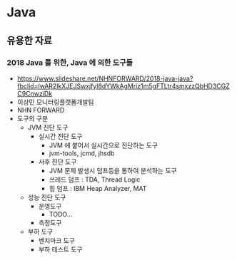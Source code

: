 # Java
## 유용한 자료
### 2018 Java 를 위한, Java 에 의한 도구들
* https://www.slideshare.net/NHNFORWARD/2018-java-java?fbclid=IwAR2lkXJEJSwxjfyl8dYWkAgMriz1m5gFTLtr4smxzzQbHD3CGZC9CnwziDk
* 이상민 모니터링플랫폼개발팀
* NHN FORWARD
* 도구의 구분
  * JVM 진단 도구
    * 실시간 진단 도구
      * JVM 에 붙어서 실시간으로 진단하는 도구
      * jvm-tools, jcmd, jhsdb
    * 사후 진단 도구
      * JVM 문제 발생시 덤프등을 통하여 분석하는 도구
      * 쓰레드 덤프 : TDA, Thread Logic
      * 힙 덤프 : IBM Heap Analyzer, MAT
  * 성능 진단 도구
    * 운영도구
      * TODO...
    * 측정도구
  * 부하 도구
    * 벤치마크 도구
    * 부하 테스트 도구
